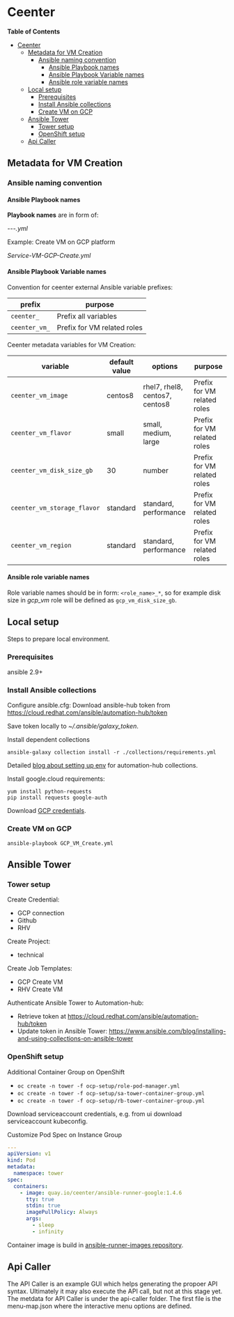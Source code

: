 # Ceenter

<!-- markdown-toc start - Don't edit this section. Run M-x markdown-toc-refresh-toc -->
**Table of Contents**

- [Ceenter](#ceenter)
    - [Metadata for VM Creation](#metadata-for-vm-creation)
        - [Ansible naming convention](#ansible-naming-convention)
            - [Ansible Playbook names](#ansible-playbook-names)
            - [Ansible Playbook Variable names](#ansible-playbook-variable-names)
            - [Ansible role variable names](#ansible-role-variable-names)
    - [Local setup](#local-setup)
        - [Prerequisites](#prerequisites)
        - [Install Ansible collections](#install-ansible-collections)
        - [Create VM on GCP](#create-vm-on-gcp)
    - [Ansible Tower](#ansible-tower)
        - [Tower setup](#tower-setup)
        - [OpenShift setup](#openshift-setup)
    - [Api Caller](#api-caller)

<!-- markdown-toc end -->

## Metadata for VM Creation

### Ansible naming convention

#### Ansible Playbook names

**Playbook names** are in form of:

*<requesttype>-<servicetype>-<platform>-<operation>.yml*

Example: Create VM on GCP platform

*Service-VM-GCP-Create.yml*

#### Ansible Playbook Variable names

Convention for ceenter external Ansible variable prefixes:

| prefix        | purpose                     |
|---------------|-----------------------------|
| `ceenter_`    | Prefix all variables        |
| `ceenter_vm_` | Prefix for VM related roles |

Ceenter metadata variables for VM Creation:

| variable                    | default value | options                        | purpose                     |
|-----------------------------|---------------|--------------------------------|-----------------------------|
| `ceenter_vm_image`          | centos8       | rhel7, rhel8, centos7, centos8 | Prefix for VM related roles |
| `ceenter_vm_flavor`         | small         | small, medium, large           | Prefix for VM related roles |
| `ceenter_vm_disk_size_gb`   | 30            | number                         | Prefix for VM related roles |
| `ceenter_vm_storage_flavor` | standard      | standard, performance          | Prefix for VM related roles |
| `ceenter_vm_region`         | standard      | standard, performance          | Prefix for VM related roles |

#### Ansible role variable names

Role variable names should be in form: `<role_name>_*`, so for example disk size in *gcp_vm* role will be defined as `gcp_vm_disk_size_gb`.

## Local setup

Steps to prepare local environment.

### Prerequisites

ansible 2.9+

### Install Ansible collections

Configure ansible.cfg:
Download ansible-hub token from https://cloud.redhat.com/ansible/automation-hub/token

Save token locally to *~/.ansible/galaxy_token*.

Install dependent collections
```shell
ansible-galaxy collection install -r ./collections/requirements.yml
```

Detailed [blog about setting up env](https://www.ansible.com/blog/hands-on-with-ansible-collections) for automation-hub collections.

Install google.cloud requirements:

``` shell
yum install python-requests
pip install requests google-auth
```

Download [GCP credentials](https://docs.ansible.com/ansible/latest/scenario_guides/guide_gce.html#credentials).

### Create VM on GCP

``` shell
ansible-playbook GCP_VM_Create.yml
```

## Ansible Tower

### Tower setup

Create Credential:
- GCP connection
- Github
- RHV

Create Project:
- technical

Create Job Templates:
- GCP Create VM
- RHV Create VM

Authenticate Ansible Tower to Automation-hub:
- Retrieve token at https://cloud.redhat.com/ansible/automation-hub/token
- Update token in Ansible Tower: https://www.ansible.com/blog/installing-and-using-collections-on-ansible-tower

### OpenShift setup

Additional Container Group on OpenShift
- `oc create -n tower -f ocp-setup/role-pod-manager.yml`
- `oc create -n tower -f ocp-setup/sa-tower-container-group.yml`
- `oc create -n tower -f ocp-setup/rb-tower-container-group.yml`

Download serviceaccount credentials, e.g. from ui download serviceaccount kubeconfig.

Customize Pod Spec on Instance Group
```yaml
---
apiVersion: v1
kind: Pod
metadata:
  namespace: tower
spec:
  containers:
    - image: quay.io/ceenter/ansible-runner-google:1.4.6
      tty: true
      stdin: true
      imagePullPolicy: Always
      args:
        - sleep
        - infinity
```

Container image is build in [ansible-runner-images repository](https://github.com/ceenter/ansible-runner-images).

## Api Caller

The API Caller is an example GUI which helps generating the propoer API syntax. Ultimately it may also execute the API call, but not at this stage yet.
The metdata for API Caller is under the api-caller folder. The first file is the menu-map.json where the interactive menu options are defined.
